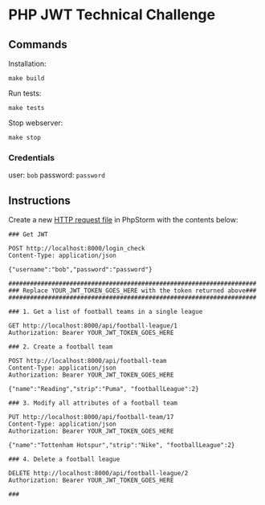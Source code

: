 # PHP JWT Technical Challenge

## Commands
Installation:
```
make build
```
Run tests:
```
make tests
```
Stop webserver:
```
make stop
```

### Credentials
user: `bob`
password: `password`

## Instructions

Create a new [HTTP request file](https://www.jetbrains.com/help/phpstorm/http-client-in-product-code-editor.html) 
in PhpStorm with the contents below:
```
### Get JWT

POST http://localhost:8000/login_check
Content-Type: application/json

{"username":"bob","password":"password"}

#####################################################################
### Replace YOUR_JWT_TOKEN_GOES_HERE with the token returned above###
#####################################################################

### 1. Get a list of football teams in a single league

GET http://localhost:8000/api/football-league/1
Authorization: Bearer YOUR_JWT_TOKEN_GOES_HERE

### 2. Create a football team

POST http://localhost:8000/api/football-team
Content-Type: application/json
Authorization: Bearer YOUR_JWT_TOKEN_GOES_HERE

{"name":"Reading","strip":"Puma", "footballLeague":2}

### 3. Modify all attributes of a football team

PUT http://localhost:8000/api/football-team/17
Content-Type: application/json
Authorization: Bearer YOUR_JWT_TOKEN_GOES_HERE

{"name":"Tottenham Hotspur","strip":"Nike", "footballLeague":2}

### 4. Delete a football league

DELETE http://localhost:8000/api/football-league/2
Authorization: Bearer YOUR_JWT_TOKEN_GOES_HERE

###
```
